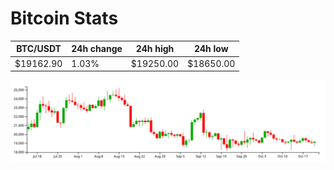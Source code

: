 # Bitcoin Stats

BTC/USDT|24h change|24h high|24h low|
|---|---|---|---|
|$19162.90|1.03%|$19250.00|$18650.00|

<img src="./chart.svg">
